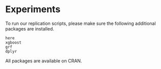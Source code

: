 # Experiments

To run our replication scripts, please make sure the following additional packages are installed.

```
here
xgboost
grf
dplyr
```

All packages are available on CRAN.
